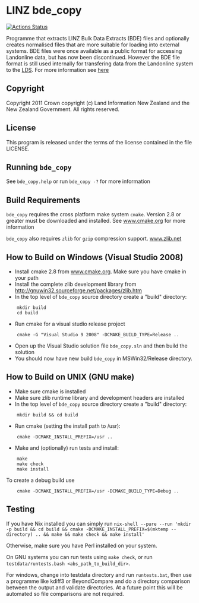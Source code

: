 # LINZ bde_copy

[![Actions Status](https://github.com/linz/linz-bde-copy/workflows/test/badge.svg?branch=master)](https://github.com/linz/linz-bde-copy/actions)

Programme that extracts LINZ Bulk Data Extracts (BDE) files and optionally creates normalised files
that are more suitable for loading into external systems. BDE files were once available as a public
format for accessing Landonline data, but has now been discontinued. However the BDE file format is
still used internally for transfering data from the Landonline system to the
[LDS](https://data.linz.govt.nz). For more information see
[here](http://www.linz.govt.nz/data/linz-data/property-ownership-and-boundary-data/historic-property-databases)

## Copyright

Copyright 2011 Crown copyright (c) Land Information New Zealand and the New Zealand Government. All
rights reserved.

## License

This program is released under the terms of the license contained in the file LICENSE.

## Running `bde_copy`

See `bde_copy.help` or run `bde_copy -?` for more information

## Build Requirements

`bde_copy` requires the cross platform make system `cmake`. Version 2.8 or greater must be
downloaded and installed. See www.cmake.org for more information

`bde_copy` also requires `zlib` for `gzip` compression support. www.zlib.net

## How to Build on Windows (Visual Studio 2008)

- Install cmake 2.8 from www.cmake.org. Make sure you have cmake in your path
- Install the complete zlib development library from
  http://gnuwin32.sourceforge.net/packages/zlib.htm
- In the top level of `bde_copy` source directory create a "build" directory:

```
    mkdir build
    cd build
```

- Run cmake for a visual studio release project

```
    cmake -G "Visual Studio 9 2008" -DCMAKE_BUILD_TYPE=Release ..
```

- Open up the Visual Studio solution file `bde_copy.sln` and then build the solution
- You should now have new build `bde_copy` in MSWin32/Release directory.

## How to Build on UNIX (GNU make)

- Make sure cmake is installed
- Make sure zlib runtime library and development headers are installed
- In the top level of `bde_copy` source directory create a "build" directory:

```
    mkdir build && cd build
```

- Run cmake (setting the install path to /usr):

```
    cmake -DCMAKE_INSTALL_PREFIX=/usr ..
```

- Make and (optionally) run tests and install:

```
    make
    make check
    make install
```

To create a debug build use

```
    cmake -DCMAKE_INSTALL_PREFIX=/usr -DCMAKE_BUILD_TYPE=Debug ..
```

## Testing

If you have Nix installed you can simply run
`nix-shell --pure --run 'mkdir -p build && cd build && cmake -DCMAKE_INSTALL_PREFIX=$(mktemp --directory) .. && make && make check && make install'`

Otherwise, make sure you have Perl installed on your system.

On GNU systems you can run tests using `make check`, or run
`testdata/runtests.bash <abs_path_to_build_dir>`.

For windows, change into testdata directory and run `runtests.bat`, then use a programme like kdiff3
or BeyondCompare and do a directory comparison between the output and validate directories. At a
future point this will be automated so file comparisons are not required.
